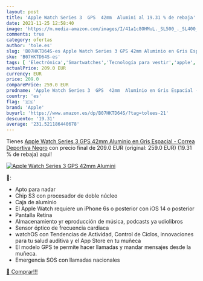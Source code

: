 ```yaml
---
layout: post
title: 'Apple Watch Series 3  GPS  42mm  Alumini al 19.31 % de rebaja'
date: 2021-11-25 12:58:40
image: 'https://m.media-amazon.com/images/I/41a1c8OHMuL._SL500_._SL400_.jpg'
comments: true
category: ofertas
author: 'tole.es'
slug: 'B07HKTD64S-es Apple Watch Series 3 GPS 42mm Aluminio en Gris Espacial -...'
sku: 'B07HKTD64S-es'
tags: [ 'Electrónica','Smartwatches','Tecnología para vestir','apple', ]
actualPrice: 209.0 EUR
currency: EUR
price: 209.0
comparePrice: 259.0 EUR
prodname: 'Apple Watch Series 3  GPS  42mm  Aluminio en Gris Espacial - Correa Deportiva Negro'
country: 'es'
flag: '🇪🇸'
brand: 'Apple'
buyurl: 'https://www.amazon.es/dp/B07HKTD64S/?tag=tolees-21'
descuento: '19.31'
average: '231.521186440678'
---
```


Tienes [Apple Watch Series 3  GPS  42mm  Aluminio en Gris Espacial - Correa Deportiva Negro](https://www.amazon.es/dp/B07HKTD64S/?tag=tolees-21) con precio final de  209.0 EUR (original: 259.0 EUR) (19.31 %  de rebaja) aqui!

[![Apple Watch Series 3  GPS  42mm  Alumini](https://m.media-amazon.com/images/I/41a1c8OHMuL._SL500_._SL400_.jpg)](https://www.amazon.es/dp/B07HKTD64S/?tag=tolees-21)

🔎:

- Apto para nadar
- Chip S3 con procesador de doble núcleo
- Caja de aluminio
- El Apple Watch requiere un iPhone 6s o posterior con iOS 14 o posterior
- Pantalla Retina
- Almacenamiento yr eproducción de música, podcasts ya udiolibros
- Sensor óptico de frecuencia cardiaca
- watchOS con Tendencias de Actividad, Control de Ciclos, innovaciones para tu salud auditiva y el App Store en tu muñeca
- El modelo GPS te permite hacer llamadas y mandar mensajes desde la muñeca.
- Emergencia SOS con llamadas nacionales

[🛒 Comprar!!!](https://www.amazon.es/dp/B07HKTD64S/?tag=tolees-21)
